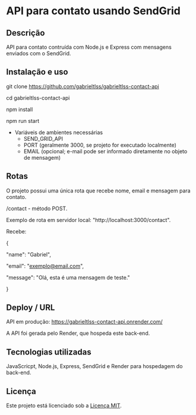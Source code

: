 # API para contato usando SendGrid

## Descrição

API para contato contruída com Node.js e Express com mensagens enviados com o SendGrid.

## Instalação e uso

git clone https://github.com/gabrieltlss/gabrieltlss-contact-api

cd gabrieltlss-contact-api

npm install

npm run start

- Variáveis de ambientes necessárias
    - SEND_GRID_API
    - PORT (geralmente 3000, se projeto for executado localmente)
    - EMAIL (opcional; e-mail pode ser informado diretamente no objeto de mensagem)

## Rotas

O projeto possui uma única rota que recebe nome, email e mensagem para contato.

/contact - método POST. 

Exemplo de rota em servidor local: "http://localhost:3000/contact".

Recebe:

{

  "name": "Gabriel",

  "email": "exemplo@email.com",

  "message": "Olá, esta é uma mensagem de teste."

}

## Deploy / URL

API em produção: https://gabrieltlss-contact-api.onrender.com/

A API foi gerada pelo Render, que hospeda este back-end.

## Tecnologias utilizadas

JavaScricpt, Node.js, Express, SendGrid e Render para hospedagem do back-end.

## Licença

Este projeto está licenciado sob a [Licença MIT](./LICENSE).